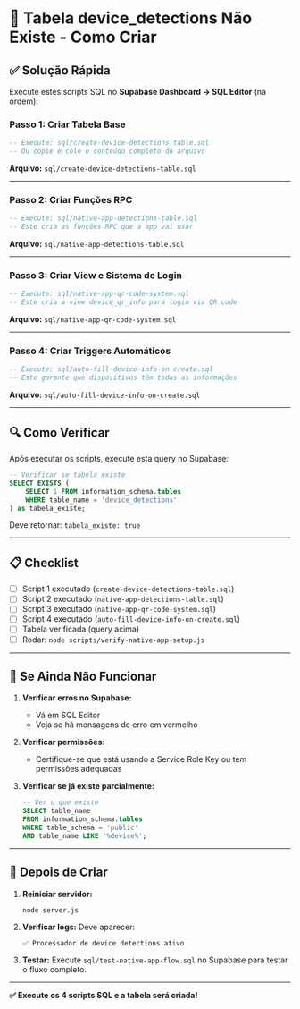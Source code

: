 # 🚨 Tabela device_detections Não Existe - Como Criar

## ✅ Solução Rápida

Execute estes scripts SQL no **Supabase Dashboard → SQL Editor** (na ordem):

### Passo 1: Criar Tabela Base

```sql
-- Execute: sql/create-device-detections-table.sql
-- Ou copie e cole o conteúdo completo do arquivo
```

**Arquivo:** `sql/create-device-detections-table.sql`

---

### Passo 2: Criar Funções RPC

```sql
-- Execute: sql/native-app-detections-table.sql
-- Este cria as funções RPC que a app vai usar
```

**Arquivo:** `sql/native-app-detections-table.sql`

---

### Passo 3: Criar View e Sistema de Login

```sql
-- Execute: sql/native-app-qr-code-system.sql
-- Este cria a view device_qr_info para login via QR code
```

**Arquivo:** `sql/native-app-qr-code-system.sql`

---

### Passo 4: Criar Triggers Automáticos

```sql
-- Execute: sql/auto-fill-device-info-on-create.sql
-- Este garante que dispositivos têm todas as informações
```

**Arquivo:** `sql/auto-fill-device-info-on-create.sql`

---

## 🔍 Como Verificar

Após executar os scripts, execute esta query no Supabase:

```sql
-- Verificar se tabela existe
SELECT EXISTS (
    SELECT 1 FROM information_schema.tables 
    WHERE table_name = 'device_detections'
) as tabela_existe;
```

Deve retornar: `tabela_existe: true`

---

## 📋 Checklist

- [ ] Script 1 executado (`create-device-detections-table.sql`)
- [ ] Script 2 executado (`native-app-detections-table.sql`)
- [ ] Script 3 executado (`native-app-qr-code-system.sql`)
- [ ] Script 4 executado (`auto-fill-device-info-on-create.sql`)
- [ ] Tabela verificada (query acima)
- [ ] Rodar: `node scripts/verify-native-app-setup.js`

---

## 🐛 Se Ainda Não Funcionar

1. **Verificar erros no Supabase:**
   - Vá em SQL Editor
   - Veja se há mensagens de erro em vermelho

2. **Verificar permissões:**
   - Certifique-se que está usando a Service Role Key ou tem permissões adequadas

3. **Verificar se já existe parcialmente:**
   ```sql
   -- Ver o que existe
   SELECT table_name 
   FROM information_schema.tables 
   WHERE table_schema = 'public' 
   AND table_name LIKE '%device%';
   ```

---

## 🚀 Depois de Criar

1. **Reiniciar servidor:**
   ```bash
   node server.js
   ```

2. **Verificar logs:**
   Deve aparecer:
   ```
   ✅ Processador de device detections ativo
   ```

3. **Testar:**
   Execute `sql/test-native-app-flow.sql` no Supabase para testar o fluxo completo.

---

**✅ Execute os 4 scripts SQL e a tabela será criada!**

